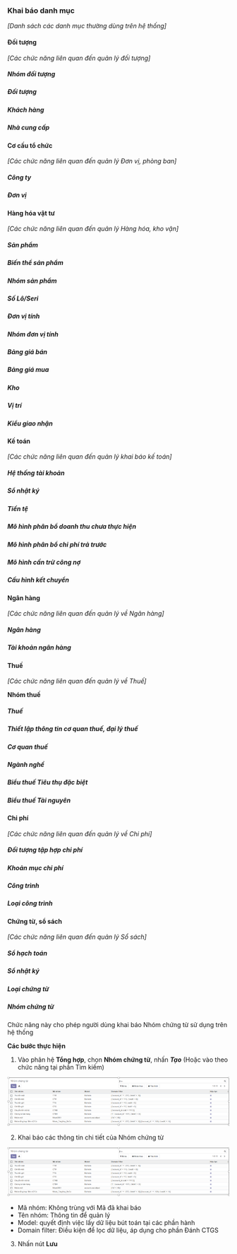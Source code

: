 ### **Khai báo danh mục**

*[Danh sách các danh mục thường dùng trên hệ thống]*

#### **Đối tượng**

*[Các chức năng liên quan đến quản lý đối tượng]*

##### **Nhóm đối tượng**

##### **Đối tượng**

##### **Khách hàng**

##### **Nhà cung cấp**

#### **Cơ cấu tổ chức**

*[Các chức năng liên quan đến quản lý Đơn vị, phòng ban]*

##### **Công ty**

##### **Đơn vị**

#### Hàng hóa vật tư

*[Các chức năng liên quan đến quản lý Hàng hóa, kho vận]*

##### **Sản phẩm**

##### **Biến thể sản phẩm**

##### **Nhóm sản phẩm**

##### **Số Lô/Seri**

##### **Đơn vị tính**

##### **Nhóm đơn vị tính**

##### **Bảng giá bán**

##### **Bảng giá mua**

##### **Kho**

##### **Vị trí**

##### **Kiểu giao nhận**

#### **Kế toán**

*[Các chức năng liên quan đến quản lý khai báo kế toán]*

##### **Hệ thống tài khoản**

##### **Sổ nhật ký**

##### **Tiền tệ**

##### **Mô hình phân bổ doanh thu chưa thực hiện**

##### **Mô hình phân bổ chi phí trả trước**

##### **Mô hình cấn trừ công nợ**

##### **Cấu hình kết chuyển**

#### **Ngân hàng**

*[Các chức năng liên quan đến quản lý về Ngân hàng]*

##### **Ngân hàng**

##### **Tài khoản ngân hàng**

#### **Thuế**

*[Các chức năng liên quan đến quản lý về Thuế]*

**Nhóm thuế**

##### **Thuế**

##### **Thiết lập thông tin cơ quan thuế, đại lý thuế**

##### **Cơ quan thuế**

##### **Ngành nghề**

##### **Biểu thuế Tiêu thụ đặc biệt**

##### **Biểu thuế Tài nguyên**

#### **Chi phí**

*[Các chức năng liên quan đến quản lý về Chi phí]*

##### **Đối tượng tập hợp chi phí**

##### **Khoản mục chi phí**

##### **Công trình**

##### **Loại công trình**

#### **Chứng từ, sổ sách**

*[Các chức năng liên quan đến quản lý Sổ sách]*

##### **Sổ hạch toán**

##### **Sổ nhật ký**

##### **Loại chứng từ**

##### **Nhóm chứng từ**

Chức năng này cho phép người dùng khai báo Nhóm chứng từ sử dụng trên hệ thống

**Các bước thực hiện**

1. Vào phân hệ **Tổng hợp**, chọn **Nhóm chứng từ**, nhấn ***Tạo*** (Hoặc vào theo chức năng tại phần Tìm kiếm)

![fin_DM_NhomCT_1](finance/images/fin_DM_NhomCT_1.png)

2. Khai báo các thông tin chi tiết của Nhóm chứng từ 

![](..\finance\images\fin_DM_NhomCT_1.png)

- Mã nhóm: Không trùng với Mã đã khai báo 
- Tên nhóm: Thông tin để quản lý
- Model: quyết định việc lấy dữ liệu bút toán tại các phần hành
- Domain filter: Điều kiện để lọc dữ liệu, áp dụng cho phần Đánh CTGS

3. Nhấn nút **Lưu**


